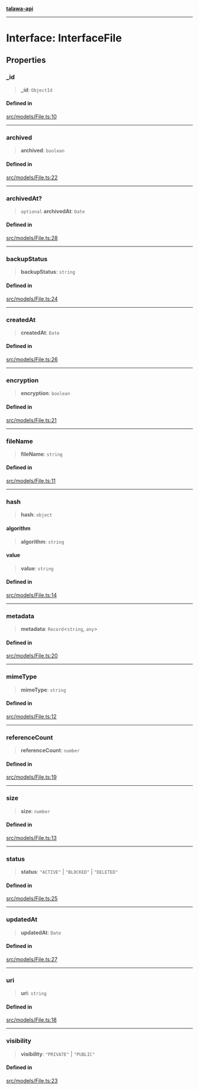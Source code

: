 [**talawa-api**](../../../README.md)

***

# Interface: InterfaceFile

## Properties

### \_id

> **\_id**: `ObjectId`

#### Defined in

[src/models/File.ts:10](https://github.com/Suyash878/talawa-api/blob/f376d03c37e9acd046e7cc983947432c95f74442/src/models/File.ts#L10)

***

### archived

> **archived**: `boolean`

#### Defined in

[src/models/File.ts:22](https://github.com/Suyash878/talawa-api/blob/f376d03c37e9acd046e7cc983947432c95f74442/src/models/File.ts#L22)

***

### archivedAt?

> `optional` **archivedAt**: `Date`

#### Defined in

[src/models/File.ts:28](https://github.com/Suyash878/talawa-api/blob/f376d03c37e9acd046e7cc983947432c95f74442/src/models/File.ts#L28)

***

### backupStatus

> **backupStatus**: `string`

#### Defined in

[src/models/File.ts:24](https://github.com/Suyash878/talawa-api/blob/f376d03c37e9acd046e7cc983947432c95f74442/src/models/File.ts#L24)

***

### createdAt

> **createdAt**: `Date`

#### Defined in

[src/models/File.ts:26](https://github.com/Suyash878/talawa-api/blob/f376d03c37e9acd046e7cc983947432c95f74442/src/models/File.ts#L26)

***

### encryption

> **encryption**: `boolean`

#### Defined in

[src/models/File.ts:21](https://github.com/Suyash878/talawa-api/blob/f376d03c37e9acd046e7cc983947432c95f74442/src/models/File.ts#L21)

***

### fileName

> **fileName**: `string`

#### Defined in

[src/models/File.ts:11](https://github.com/Suyash878/talawa-api/blob/f376d03c37e9acd046e7cc983947432c95f74442/src/models/File.ts#L11)

***

### hash

> **hash**: `object`

#### algorithm

> **algorithm**: `string`

#### value

> **value**: `string`

#### Defined in

[src/models/File.ts:14](https://github.com/Suyash878/talawa-api/blob/f376d03c37e9acd046e7cc983947432c95f74442/src/models/File.ts#L14)

***

### metadata

> **metadata**: `Record`\<`string`, `any`\>

#### Defined in

[src/models/File.ts:20](https://github.com/Suyash878/talawa-api/blob/f376d03c37e9acd046e7cc983947432c95f74442/src/models/File.ts#L20)

***

### mimeType

> **mimeType**: `string`

#### Defined in

[src/models/File.ts:12](https://github.com/Suyash878/talawa-api/blob/f376d03c37e9acd046e7cc983947432c95f74442/src/models/File.ts#L12)

***

### referenceCount

> **referenceCount**: `number`

#### Defined in

[src/models/File.ts:19](https://github.com/Suyash878/talawa-api/blob/f376d03c37e9acd046e7cc983947432c95f74442/src/models/File.ts#L19)

***

### size

> **size**: `number`

#### Defined in

[src/models/File.ts:13](https://github.com/Suyash878/talawa-api/blob/f376d03c37e9acd046e7cc983947432c95f74442/src/models/File.ts#L13)

***

### status

> **status**: `"ACTIVE"` \| `"BLOCKED"` \| `"DELETED"`

#### Defined in

[src/models/File.ts:25](https://github.com/Suyash878/talawa-api/blob/f376d03c37e9acd046e7cc983947432c95f74442/src/models/File.ts#L25)

***

### updatedAt

> **updatedAt**: `Date`

#### Defined in

[src/models/File.ts:27](https://github.com/Suyash878/talawa-api/blob/f376d03c37e9acd046e7cc983947432c95f74442/src/models/File.ts#L27)

***

### uri

> **uri**: `string`

#### Defined in

[src/models/File.ts:18](https://github.com/Suyash878/talawa-api/blob/f376d03c37e9acd046e7cc983947432c95f74442/src/models/File.ts#L18)

***

### visibility

> **visibility**: `"PRIVATE"` \| `"PUBLIC"`

#### Defined in

[src/models/File.ts:23](https://github.com/Suyash878/talawa-api/blob/f376d03c37e9acd046e7cc983947432c95f74442/src/models/File.ts#L23)
